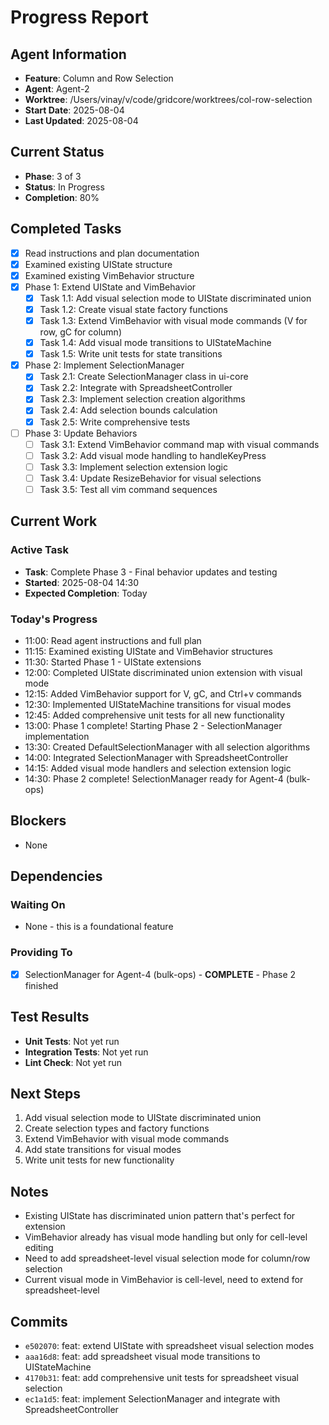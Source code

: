 # Progress Report

## Agent Information
- **Feature**: Column and Row Selection
- **Agent**: Agent-2
- **Worktree**: /Users/vinay/v/code/gridcore/worktrees/col-row-selection
- **Start Date**: 2025-08-04
- **Last Updated**: 2025-08-04

## Current Status
- **Phase**: 3 of 3
- **Status**: In Progress
- **Completion**: 80%

## Completed Tasks
- [x] Read instructions and plan documentation
- [x] Examined existing UIState structure
- [x] Examined existing VimBehavior structure
- [x] Phase 1: Extend UIState and VimBehavior
  - [x] Task 1.1: Add visual selection mode to UIState discriminated union
  - [x] Task 1.2: Create visual state factory functions  
  - [x] Task 1.3: Extend VimBehavior with visual mode commands (V for row, gC for column)
  - [x] Task 1.4: Add visual mode transitions to UIStateMachine
  - [x] Task 1.5: Write unit tests for state transitions
- [x] Phase 2: Implement SelectionManager
  - [x] Task 2.1: Create SelectionManager class in ui-core
  - [x] Task 2.2: Integrate with SpreadsheetController
  - [x] Task 2.3: Implement selection creation algorithms
  - [x] Task 2.4: Add selection bounds calculation
  - [x] Task 2.5: Write comprehensive tests
- [ ] Phase 3: Update Behaviors
  - [ ] Task 3.1: Extend VimBehavior command map with visual commands
  - [ ] Task 3.2: Add visual mode handling to handleKeyPress
  - [ ] Task 3.3: Implement selection extension logic
  - [ ] Task 3.4: Update ResizeBehavior for visual selections
  - [ ] Task 3.5: Test all vim command sequences

## Current Work
### Active Task
- **Task**: Complete Phase 3 - Final behavior updates and testing
- **Started**: 2025-08-04 14:30
- **Expected Completion**: Today

### Today's Progress
- 11:00: Read agent instructions and full plan
- 11:15: Examined existing UIState and VimBehavior structures
- 11:30: Started Phase 1 - UIState extensions
- 12:00: Completed UIState discriminated union extension with visual mode
- 12:15: Added VimBehavior support for V, gC, and Ctrl+v commands
- 12:30: Implemented UIStateMachine transitions for visual modes
- 12:45: Added comprehensive unit tests for all new functionality
- 13:00: Phase 1 complete! Starting Phase 2 - SelectionManager implementation
- 13:30: Created DefaultSelectionManager with all selection algorithms
- 14:00: Integrated SelectionManager with SpreadsheetController
- 14:15: Added visual mode handlers and selection extension logic
- 14:30: Phase 2 complete! SelectionManager ready for Agent-4 (bulk-ops)

## Blockers
- None

## Dependencies
### Waiting On
- None - this is a foundational feature

### Providing To
- [x] SelectionManager for Agent-4 (bulk-ops) - **COMPLETE** - Phase 2 finished

## Test Results
- **Unit Tests**: Not yet run
- **Integration Tests**: Not yet run
- **Lint Check**: Not yet run

## Next Steps
1. Add visual selection mode to UIState discriminated union
2. Create selection types and factory functions
3. Extend VimBehavior with visual mode commands
4. Add state transitions for visual modes
5. Write unit tests for new functionality

## Notes
- Existing UIState has discriminated union pattern that's perfect for extension
- VimBehavior already has visual mode handling but only for cell-level editing
- Need to add spreadsheet-level visual selection mode for column/row selection
- Current visual mode in VimBehavior is cell-level, need to extend for spreadsheet-level

## Commits
- `e502070`: feat: extend UIState with spreadsheet visual selection modes
- `aaa16d8`: feat: add spreadsheet visual mode transitions to UIStateMachine  
- `4170b31`: feat: add comprehensive unit tests for spreadsheet visual selection
- `ec1a1d5`: feat: implement SelectionManager and integrate with SpreadsheetController